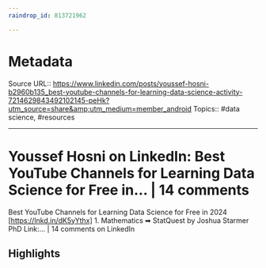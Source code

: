 ```yaml
---
raindrop_id: 813721962

---
```


# Metadata
Source URL:: https://www.linkedin.com/posts/youssef-hosni-b2960b135_best-youtube-channels-for-learning-data-science-activity-7214629843492102145-peHk?utm_source=share&amp;utm_medium=member_android
Topics:: #data science, #resources

---
# Youssef Hosni on LinkedIn: Best YouTube Channels for Learning Data Science for Free in… | 14 comments

Best YouTube Channels for Learning Data Science for Free in 2024 [https://lnkd.in/dK5yYthx]  1. Mathematics ➡ StatQuest by Joshua Starmer PhD Link:… | 14 comments on LinkedIn

## Highlights
